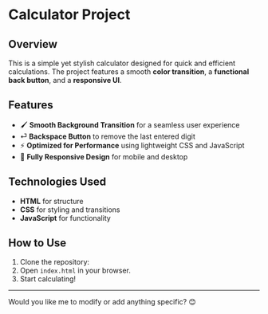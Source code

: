 # Calculator Project

## Overview

This is a simple yet stylish calculator designed for quick and efficient calculations. The project features a smooth **color transition**, a **functional back button**, and a **responsive UI**.

## Features

- 🖌 **Smooth Background Transition** for a seamless user experience
- ⏎ **Backspace Button** to remove the last entered digit
- ⚡ **Optimized for Performance** using lightweight CSS and JavaScript
- 📱 **Fully Responsive Design** for mobile and desktop

## Technologies Used

- **HTML** for structure
- **CSS** for styling and transitions
- **JavaScript** for functionality

## How to Use

1. Clone the repository:
2. Open `index.html` in your browser.
3. Start calculating!

---

Would you like me to modify or add anything specific? 😊
